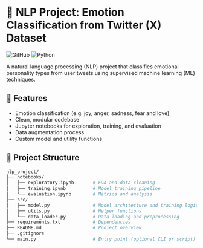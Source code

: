 # 🧠 NLP Project: Emotion Classification from Twitter (X) Dataset

![GitHub](https://img.shields.io/github/license/OopsWrongCode/nlp-project)
![Python](https://img.shields.io/badge/python-3.8%2B-blue)

A natural language processing (NLP) project that classifies emotional personality types from user tweets using supervised machine learning (ML) techniques.

## 📌 Features

- Emotion classification (e.g. joy, anger, sadness, fear and love)
- Clean, modular codebase
- Jupyter notebooks for exploration, training, and evaluation
- Data augmentation process
- Custom model and utility functions

## 📁 Project Structure

```bash
nlp_project/
├── notebooks/              
│   ├── exploratory.ipynb       # EDA and data cleaning
│   ├── training.ipynb          # Model training pipeline
│   └── evaluation.ipynb        # Metrics and analysis
├── src/                    
│   ├── model.py                # Model architecture and training logic
│   ├── utils.py                # Helper functions
│   └── data_loader.py          # Data loading and preprocessing
├── requirements.txt            # Dependencies
├── README.md                   # Project overview
├── .gitignore                  
└── main.py                     # Entry point (optional CLI or script)
